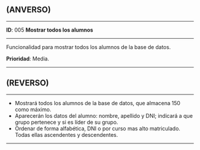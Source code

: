 ## (ANVERSO)
---

**ID**: 005 **Mostrar todos los alumnos**

---

Funcionalidad para mostrar todos los alumnos de la base de datos.

**Prioridad**: Media.

---

## (REVERSO)

---

* Mostrará todos los alumnos de la base de datos, que almacena 150 como máximo.
* Aparecerán los datos del alumno: nombre, apellido y DNI; indicará a que grupo pertenece y si es líder de su grupo.
* Ordenar de forma alfabética, DNI o por curso mas alto matriculado. Todas ellas ascendentes y descendentes.

---
